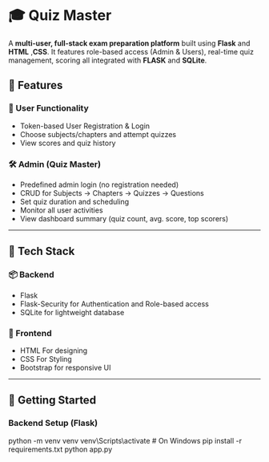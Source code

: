 # 🎓 Quiz Master

A **multi-user, full-stack exam preparation platform** built using **Flask** and **HTML** ,**CSS**. It features role-based access (Admin & Users), real-time quiz management, scoring all integrated with **FLASK** and **SQLite**.



## 📌 Features

### 👤 User Functionality
- Token-based User Registration & Login
- Choose subjects/chapters and attempt quizzes
- View scores and quiz history


### 🛠 Admin (Quiz Master)
- Predefined admin login (no registration needed)
- CRUD for Subjects → Chapters → Quizzes → Questions
- Set quiz duration and scheduling
- Monitor all user activities
- View dashboard summary (quiz count, avg. score, top scorers)

---

## 🧱 Tech Stack

### 📦 Backend
- Flask 
- Flask-Security for Authentication and Role-based access
- SQLite for lightweight database


### 🎨 Frontend
- HTML For designing
- CSS For Styling
- Bootstrap for responsive UI

---

## 🚀 Getting Started

### Backend Setup (Flask)

python -m venv venv
venv\Scripts\activate   # On Windows
pip install -r requirements.txt
python app.py
